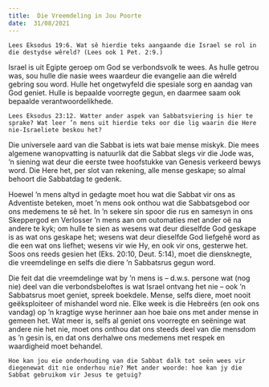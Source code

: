 ```yaml
---
title:  Die Vreemdeling in Jou Poorte
date:  31/08/2021
---
```


`Lees Eksodus 19:6. Wat sê hierdie teks aangaande die Israel se rol in die destydse wêreld? (Lees ook 1 Pet. 2:9.)`

Israel is uit Egipte geroep om God se verbondsvolk te wees. As hulle getrou was, sou hulle die nasie wees waardeur die evangelie aan die wêreld gebring sou word. Hulle het ongetwyfeld die spesiale sorg en aandag van God geniet. Hulle is bepaalde voorregte gegun, en daarmee saam ook bepaalde verantwoordelikhede.

`Lees Eksodus 23:12. Watter ander aspek van Sabbatsviering is hier te sprake? Wat leer ’n mens uit hierdie teks oor die lig waarin die Here nie-Israeliete beskou het?`

Die universele aard van die Sabbat is iets wat baie mense miskyk. Die mees algemene wanopvatting is natuurlik dat die Sabbat slegs vir die Jode was, ’n siening wat deur die eerste twee hoofstukke van Genesis verkeerd bewys word. Die Here het, per slot van rekening, alle mense geskape; so almal behoort die Sabbatdag te gedenk.

Hoewel ’n mens altyd in gedagte moet hou wat die Sabbat vir ons as Adventiste beteken, moet ’n mens ook onthou wat die Sabbatsgebod oor ons medemens te sê het. In ’n sekere sin spoor die rus en samesyn in ons Skeppergod en Verlosser ’n mens aan om outomaties met ander oë na andere te kyk; om hulle te sien as wesens wat deur dieselfde God geskape is as wat ons geskape het; wesens wat deur dieselfde God liefgehê word as die een wat ons liefhet; wesens vir wie Hy, en ook vir ons, gesterwe het. Soos ons reeds gesien het (Eks. 20:10, Deut. 5:14), moet die diensknegte, die vreemdelinge en selfs die diere ’n Sabbatsrus gegun word.

Die feit dat die vreemdelinge wat by ’n mens is – d.w.s. persone wat (nog nie) deel van die verbondsbeloftes is wat Israel ontvang het nie – ook ’n Sabbatsrus moet geniet, spreek boekdele. Mense, selfs diere, moet nooit geëksploiteer of mishandel word nie. Elke week is die Hebreërs (en ook ons vandag) op ’n kragtige wyse herinner aan hoe baie ons met ander mense in gemeen het. Wat meer is, selfs al geniet ons voorregte en seëninge wat andere nie het nie, moet ons onthou dat ons steeds deel van die mensdom as ’n gesin is, en dat ons derhalwe ons medemens met respek en waardigheid moet behandel.

`Hoe kan jou eie onderhouding van die Sabbat dalk tot seën wees vir diegenewat dit nie onderhou nie? Met ander woorde: hoe kan jy die Sabbat gebruikom vir Jesus te getuig?`